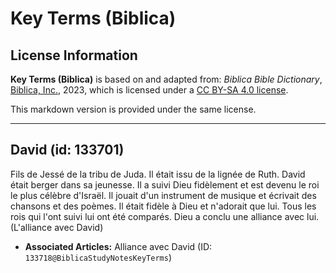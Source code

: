 # Key Terms (Biblica)

## License Information

**Key Terms (Biblica)** is based on and adapted from: _Biblica Bible Dictionary_, [Biblica, Inc.](https://www.biblica.com/), 2023, which is licensed under a [CC BY-SA 4.0 license](https://creativecommons.org/licenses/by-sa/4.0/legalcode.en).

This markdown version is provided under the same license.



--------------------------------

## David (id: 133701)

Fils de Jessé de la tribu de Juda. Il était issu de la lignée de Ruth. David était berger dans sa jeunesse. Il a suivi Dieu fidèlement et est devenu le roi le plus célèbre d'Israël. Il jouait d'un instrument de musique et écrivait des chansons et des poèmes. Il était fidèle à Dieu et n'adorait que lui. Tous les rois qui l'ont suivi lui ont été comparés. Dieu a conclu une alliance avec lui. (L'alliance avec David)

* **Associated Articles:** Alliance avec David (ID: `133718@BiblicaStudyNotesKeyTerms`)

